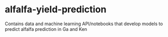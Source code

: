 # alfalfa-yield-prediction
Contains data and machine learning API/notebooks that develop models to predict alfalfa prediction in Ga and Ken
